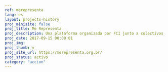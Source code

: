 ```yaml
---
ref: merepresenta
lang: es
layout: projects-history
proj_minisite: false
proj_title: Me Representa
proj_description: Una plataforma organizada por FCI junto a colectivos de mujeres, personas negras y la comunidad LGBT, que busca la igualdad y la diversidad en la política durante las elecciones en Brasil.
proj_date: 2017-09-15 00:00:01
proj_img:
proj_thumb: v
proj_site_url: https://merepresenta.org.br/
proj_status: activo
category: "accion"
---
```


